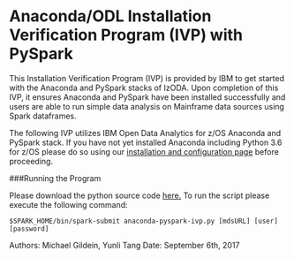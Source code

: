 <h1>Anaconda/ODL Installation Verification Program (IVP) with PySpark</h1>

This Installation Verification Program (IVP) is provided by IBM to get started with the Anaconda and PySpark stacks of IzODA. Upon completion of this IVP, it ensures Anaconda and PySpark have been installed successfully and users are able to run simple data analysis on Mainframe data sources using Spark dataframes.

The following IVP utilizes IBM Open Data Analytics for z/OS Anaconda and PySpark stack. If you have not yet installed Anaconda including Python 3.6 for z/OS please do so using our <a href="../install-config" target="_blank">installation and configuration page</a> before proceeding.

###Running the Program

Please download the python source code <a href="https://github.com/IzODA/examples/blob/master/python/anaconda-pyspark-ivp.py" target="_blank">here.</a> To run the script please execute the following command:

```$SPARK_HOME/bin/spark-submit anaconda-pyspark-ivp.py [mdsURL] [user] [password]```

Authors: Michael Gildein, Yunli Tang    Date: September 6th, 2017
